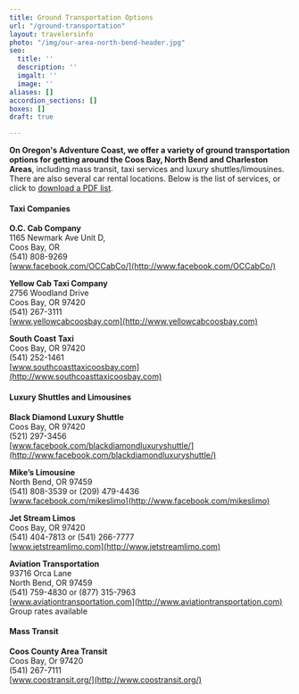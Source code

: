 ```yaml
---
title: Ground Transportation Options
url: "/ground-transportation"
layout: travelersinfo
photo: "/img/our-area-north-bend-header.jpg"
seo:
  title: ''
  description: ''
  imgalt: ''
  image: ''
aliases: []
accordion_sections: []
boxes: []
draft: true

---
```

**On Oregon's Adventure Coast, we offer a variety of ground transportation options for getting around the Coos Bay, North Bend and Charleston Areas**, including mass transit, taxi services and luxury shuttles/limousines. There are also several car rental locations. Below is the list of services, or click to [download a PDF list](/img/Transportation-Options-08-2020-REV.pdf).

#### Taxi Companies

**O.C. Cab Company**  
1165 Newmark Ave Unit D,  
Coos Bay, OR  
(541) 808-9269  
[www.facebook.com/OCCabCo/](http://www.facebook.com/OCCabCo/)

**Yellow Cab Taxi Company**  
2756 Woodland Drive  
Coos Bay, OR 97420  
(541) 267-3111  
[www.yellowcabcoosbay.com](http://www.yellowcabcoosbay.com)

**South Coast Taxi**  
Coos Bay, OR 97420  
(541) 252-1461  
[www.southcoasttaxicoosbay.com](http://www.southcoasttaxicoosbay.com)

#### Luxury Shuttles and Limousines

**Black Diamond Luxury Shuttle**  
Coos Bay, OR 97420  
(521) 297-3456  
[www.facebook.com/blackdiamondluxuryshuttle/](http://www.facebook.com/blackdiamondluxuryshuttle/)

**Mike’s Limousine**  
North Bend, OR 97459  
(541) 808-3539 or (209) 479-4436  
[www.facebook.com/mikeslimo](http://www.facebook.com/mikeslimo)

**Jet Stream Limos**  
Coos Bay, OR 97420  
(541) 404-7813 or (541) 266-7777  
[www.jetstreamlimo.com](http://www.jetstreamlimo.com)

**Aviation Transportation**  
93716 Orca Lane  
North Bend, OR 97459  
(541) 759-4830 or (877) 315-7963  
[www.aviationtransportation.com](http://www.aviationtransportation.com)  
Group rates available

#### Mass Transit

**Coos County Area Transit**  
Coos Bay, Or 97420  
(541) 267-7111  
[www.coostransit.org/](http://www.coostransit.org/)
